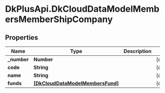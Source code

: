 # DkPlusApi.DkCloudDataModelMembersMemberShipCompany

## Properties
Name | Type | Description | Notes
------------ | ------------- | ------------- | -------------
**_number** | **Number** |  | [optional] 
**code** | **String** |  | [optional] 
**name** | **String** |  | [optional] 
**funds** | [**[DkCloudDataModelMembersFund]**](DkCloudDataModelMembersFund.md) |  | [optional] 


